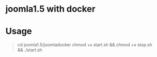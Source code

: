 # joomla1.5 with docker
# Usage 
> cd joomla1.5/joomladocker
> chmod +x start.sh && chmod +x stop.sh && ./start.sh
